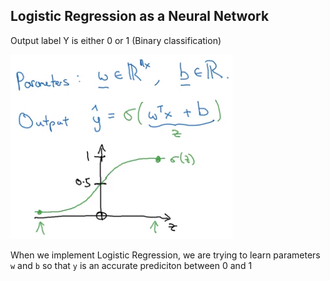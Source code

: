 ## Logistic Regression as a Neural Network

Output label Y is either 0 or 1 (Binary classification)

![alt text][logo3]

[logo3]: 3.png "3"


When we implement Logistic Regression, we are trying to learn parameters `w` and `b` so that `y` is an accurate prediciton between 0 and 1

